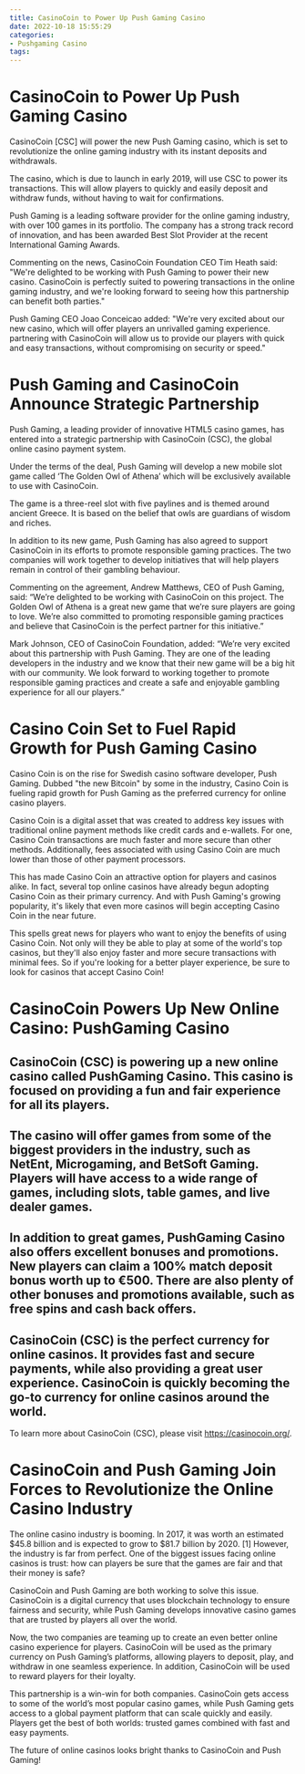 ```yaml
---
title: CasinoCoin to Power Up Push Gaming Casino
date: 2022-10-18 15:55:29
categories:
- Pushgaming Casino
tags:
---
```



#  CasinoCoin to Power Up Push Gaming Casino

CasinoCoin [CSC] will power the new Push Gaming casino, which is set to revolutionize the online gaming industry with its instant deposits and withdrawals.

The casino, which is due to launch in early 2019, will use CSC to power its transactions. This will allow players to quickly and easily deposit and withdraw funds, without having to wait for confirmations.

Push Gaming is a leading software provider for the online gaming industry, with over 100 games in its portfolio. The company has a strong track record of innovation, and has been awarded Best Slot Provider at the recent International Gaming Awards.

Commenting on the news, CasinoCoin Foundation CEO Tim Heath said: "We're delighted to be working with Push Gaming to power their new casino. CasinoCoin is perfectly suited to powering transactions in the online gaming industry, and we're looking forward to seeing how this partnership can benefit both parties."

Push Gaming CEO Joao Conceicao added: "We're very excited about our new casino, which will offer players an unrivalled gaming experience. partnering with CasinoCoin will allow us to provide our players with quick and easy transactions, without compromising on security or speed."

# Push Gaming and CasinoCoin Announce Strategic Partnership

Push Gaming, a leading provider of innovative HTML5 casino games, has entered into a strategic partnership with CasinoCoin (CSC), the global online casino payment system.

Under the terms of the deal, Push Gaming will develop a new mobile slot game called ‘The Golden Owl of Athena’ which will be exclusively available to use with CasinoCoin.

The game is a three-reel slot with five paylines and is themed around ancient Greece. It is based on the belief that owls are guardians of wisdom and riches.

In addition to its new game, Push Gaming has also agreed to support CasinoCoin in its efforts to promote responsible gaming practices. The two companies will work together to develop initiatives that will help players remain in control of their gambling behaviour.

Commenting on the agreement, Andrew Matthews, CEO of Push Gaming, said: “We’re delighted to be working with CasinoCoin on this project. The Golden Owl of Athena is a great new game that we’re sure players are going to love. We’re also committed to promoting responsible gaming practices and believe that CasinoCoin is the perfect partner for this initiative.”

Mark Johnson, CEO of CasinoCoin Foundation, added: “We’re very excited about this partnership with Push Gaming. They are one of the leading developers in the industry and we know that their new game will be a big hit with our community. We look forward to working together to promote responsible gaming practices and create a safe and enjoyable gambling experience for all our players.”

# Casino Coin Set to Fuel Rapid Growth for Push Gaming Casino

Casino Coin is on the rise for Swedish casino software developer, Push Gaming. Dubbed "the new Bitcoin" by some in the industry, Casino Coin is fueling rapid growth for Push Gaming as the preferred currency for online casino players.

Casino Coin is a digital asset that was created to address key issues with traditional online payment methods like credit cards and e-wallets. For one, Casino Coin transactions are much faster and more secure than other methods. Additionally, fees associated with using Casino Coin are much lower than those of other payment processors.

This has made Casino Coin an attractive option for players and casinos alike. In fact, several top online casinos have already begun adopting Casino Coin as their primary currency. And with Push Gaming's growing popularity, it's likely that even more casinos will begin accepting Casino Coin in the near future.

This spells great news for players who want to enjoy the benefits of using Casino Coin. Not only will they be able to play at some of the world's top casinos, but they'll also enjoy faster and more secure transactions with minimal fees. So if you're looking for a better player experience, be sure to look for casinos that accept Casino Coin!

#  CasinoCoin Powers Up New Online Casino: PushGaming Casino

## CasinoCoin (CSC) is powering up a new online casino called PushGaming Casino. This casino is focused on providing a fun and fair experience for all its players.

## The casino will offer games from some of the biggest providers in the industry, such as NetEnt, Microgaming, and BetSoft Gaming. Players will have access to a wide range of games, including slots, table games, and live dealer games.

## In addition to great games, PushGaming Casino also offers excellent bonuses and promotions. New players can claim a 100% match deposit bonus worth up to €500. There are also plenty of other bonuses and promotions available, such as free spins and cash back offers.

## CasinoCoin (CSC) is the perfect currency for online casinos. It provides fast and secure payments, while also providing a great user experience. CasinoCoin is quickly becoming the go-to currency for online casinos around the world.

To learn more about CasinoCoin (CSC), please visit https://casinocoin.org/.

#  CasinoCoin and Push Gaming Join Forces to Revolutionize the Online Casino Industry

The online casino industry is booming. In 2017, it was worth an estimated $45.8 billion and is expected to grow to $81.7 billion by 2020. [1] However, the industry is far from perfect. One of the biggest issues facing online casinos is trust: how can players be sure that the games are fair and that their money is safe?

CasinoCoin and Push Gaming are both working to solve this issue. CasinoCoin is a digital currency that uses blockchain technology to ensure fairness and security, while Push Gaming develops innovative casino games that are trusted by players all over the world.

Now, the two companies are teaming up to create an even better online casino experience for players. CasinoCoin will be used as the primary currency on Push Gaming’s platforms, allowing players to deposit, play, and withdraw in one seamless experience. In addition, CasinoCoin will be used to reward players for their loyalty.

This partnership is a win-win for both companies. CasinoCoin gets access to some of the world’s most popular casino games, while Push Gaming gets access to a global payment platform that can scale quickly and easily. Players get the best of both worlds: trusted games combined with fast and easy payments.

The future of online casinos looks bright thanks to CasinoCoin and Push Gaming!